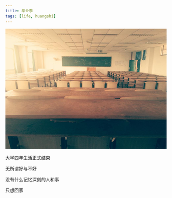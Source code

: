 ```yaml
---
title: 毕业季
tags: [life, huangshi]
---
```


![P41013-132236_2507466-001](\media\files\2015\07\30\P41013-132236_2507466-001.jpg)

大学四年生活正式结束

无所谓好与不好

没有什么记忆深刻的人和事

只想回家